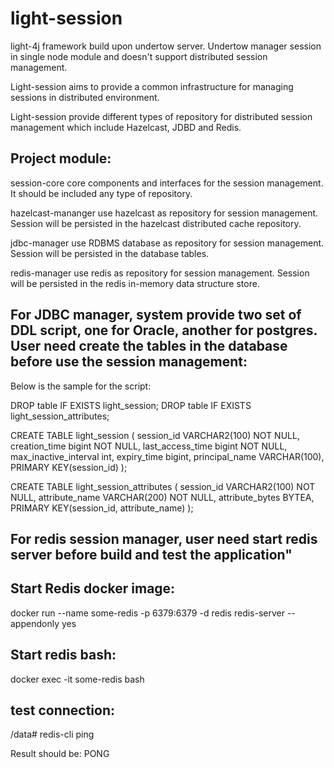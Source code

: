 # light-session

light-4j framework build upon undertow server. Undertow manager session in single node module and doesn't support distributed session management.

Light-session aims to provide a common infrastructure for managing sessions in distributed environment.

Light-session provide different types of repository for distributed session management which include Hazelcast, JDBD and Redis.

## Project module:

session-core           core components and interfaces for the session management. It should be included any type of repository.

hazelcast-mananger     use hazelcast as repository for session management. Session will be persisted in the hazelcast distributed cache repository.

jdbc-manager           use RDBMS database as repository for session management. Session will be persisted in the database tables.

redis-manager          use redis as repository for session management. Session will be persisted in the redis in-memory data structure store.



## For JDBC manager, system provide two set of DDL script, one for Oracle, another for postgres. User need create the tables in the database before use the session management:

Below is the sample for the script:


DROP table IF EXISTS light_session;
DROP table IF EXISTS light_session_attributes;


 CREATE TABLE light_session (
    session_id VARCHAR2(100) NOT NULL,
    creation_time bigint NOT NULL,
    last_access_time bigint NOT NULL,
    max_inactive_interval int,
    expiry_time bigint,
    principal_name VARCHAR(100),
    PRIMARY KEY(session_id)
  );




  CREATE TABLE light_session_attributes (
   session_id VARCHAR2(100) NOT NULL,
   attribute_name VARCHAR(200) NOT NULL,
   attribute_bytes BYTEA,
   PRIMARY KEY(session_id, attribute_name)
  );




## For redis session manager, user need start redis server before build and test the application"

## Start Redis docker image:

docker run --name some-redis -p 6379:6379 -d redis redis-server --appendonly yes

## Start redis bash:

docker exec -it some-redis bash

## test connection:

/data# redis-cli ping

Result should be: PONG

